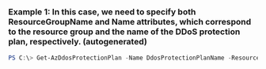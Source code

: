 ### Example 1: In this case, we need to specify both ResourceGroupName and Name attributes, which correspond to the resource group and the name of the DDoS protection plan, respectively. (autogenerated)
```powershell
PS C:\> Get-AzDdosProtectionPlan -Name DdosProtectionPlanName -ResourceGroupName ResourceGroupName
```

